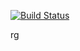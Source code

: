 [![Build Status](http://localhost:8080/buildStatus/icon?job=pipeline1)](http://localhost:8080/job/pipeline1/)

rg
